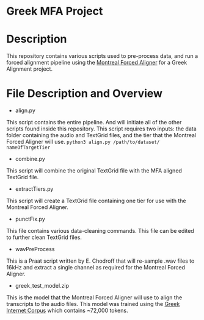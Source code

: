 # Greek MFA Project

# Description

This repository contains various scripts used to pre-process data, and run a forced alignment pipeline using the [Montreal Forced Aligner](https://github.com/MontrealCorpusTools/Montreal-Forced-Aligner/) for a Greek Alignment project.

# File Description and Overview
- align.py

This script contains the entire pipeline. And will initiate all of the other scripts found inside this repository. This script requires two inputs: the data folder containing the audio and TextGrid files, and the tier that the Montreal Forced Aligner will use.
  `python3 align.py /path/to/dataset/ nameOfTargetTier`

- combine.py

This script will combine the original TextGrid file with the MFA aligned TextGrid file.

- extractTiers.py

This script will create a TextGrid file containing one tier for use with the Montreal Forced Aligner.

- punctFix.py

This file contains various data-cleaning commands. This file can be edited to further clean TextGrid files.

- wavPreProcess

This is a Praat script written by E. Chodroff that will re-sample .wav files to 16kHz and extract a single channel as required for the Montreal Forced Aligner.

- greek_test_model.zip

This is the model that the Montreal Forced Aligner will use to align the transcripts to the audio files. This model was trained using the [Greek Internet Corpus](https://en.wiktionary.org/wiki/Appendix:Greek_word_lists) which contains ~72,000 tokens. 